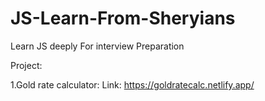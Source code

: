 # JS-Learn-From-Sheryians

Learn JS deeply For interview Preparation

Project:

1.Gold rate calculator: Link: https://goldratecalc.netlify.app/
